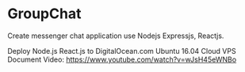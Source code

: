 # GroupChat

Create messenger chat application use Nodejs Expressjs, Reactjs.


Deploy Node.js React.js to DigitalOcean.com Ubuntu 16.04 Cloud VPS
Document
Video: https://www.youtube.com/watch?v=wJsH45eWNBo
